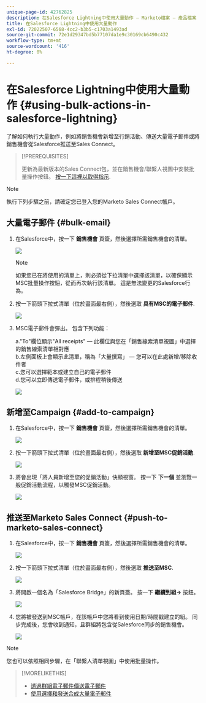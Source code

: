 ```yaml
---
unique-page-id: 42762825
description: 在Salesforce Lightning中使用大量動作 — Marketo檔案 — 產品檔案
title: 在Salesforce Lightning中使用大量動作
exl-id: 72022507-6568-4cc2-b3b5-c1703a1493ad
source-git-commit: 72e1d29347bd5b77107da1e9c30169cb6490c432
workflow-type: tm+mt
source-wordcount: '416'
ht-degree: 0%

---
```


# 在Salesforce Lightning中使用大量動作 {#using-bulk-actions-in-salesforce-lightning}

了解如何執行大量動作，例如將銷售機會新增至行銷活動、傳送大量電子郵件或將銷售機會從Salesforce推送至Sales Connect。

>[!PREREQUISITES]
>
>更新為最新版本的Sales Connect包，並在銷售機會/聯繫人視圖中安裝批量操作按鈕。 [按一下這裡以取得指示](https://s3.amazonaws.com/tout-user-store/salesforce/assets/SF+Guide+for+Lightning.pdf).

>[!NOTE]
>
>執行下列步驟之前，請確定您已登入您的Marketo Sales Connect帳戶。

## 大量電子郵件 {#bulk-email}

1. 在Salesforce中，按一下 **銷售機會** 頁簽，然後選擇所需銷售機會的清單。

   ![](assets/one-6.png)

   >[!NOTE]
   >
   >如果您已在將使用的清單上，則必須從下拉清單中選擇該清單，以確保顯示MSC批量操作按鈕，從而再次執行該清單。 這是無法變更的Salesforce行為。

1. 按一下箭頭下拉式清單（位於畫面最右側），然後選取 **具有MSC的電子郵件**.

   ![](assets/two-6.png)

1. MSC電子郵件會彈出。 包含下列功能：

   a.&quot;To&quot;欄位顯示&quot;All receipts&quot; — 此欄位與您在「銷售線索清單視圖」中選擇的銷售線索清單相對應\
   b.左側面板上會顯示此清單，稱為「大量撰寫」 — 您可以在此處新增/移除收件者\
   c.您可以選擇範本或建立自己的電子郵件\
   d.您可以立即傳送電子郵件，或排程稍後傳送

   ![](assets/three-5.png)

## 新增至Campaign {#add-to-campaign}

1. 在Salesforce中，按一下 **銷售機會** 頁簽，然後選擇所需銷售機會的清單。

   ![](assets/four-4.png)

1. 按一下箭頭下拉式清單（位於畫面最右側），然後選取 **新增至MSC促銷活動**.

   ![](assets/five-4.png)

1. 將會出現「將人員新增至您的促銷活動」快顯視窗。 按一下 **下一個** 並瀏覽一般促銷活動流程，以觸發MSC促銷活動。

   ![](assets/six-1.png)

## 推送至Marketo Sales Connect {#push-to-marketo-sales-connect}

1. 在Salesforce中，按一下 **銷售機會** 頁簽，然後選擇所需銷售機會的清單。

   ![](assets/seven-2.png)

1. 按一下箭頭下拉式清單（位於畫面最右側），然後選取 **推送至MSC**.

   ![](assets/eight-2.png)

1. 將開啟一個名為「Salesforce Bridge」的新頁簽。 按一下 **繼續到組→** 按鈕。

   ![](assets/nine-2.png)

1. 您將被發送到MSC帳戶，在該帳戶中您將看到使用日期/時間戳建立的組。 同步完成後，您會收到通知，且群組將包含從Salesforce同步的銷售機會。

   ![](assets/ten-1.png)

>[!NOTE]
>
>您也可以依照相同步驟，在「聯繫人清單視圖」中使用批量操作。

>[!MORELIKETHIS]
>
>* [透過群組電子郵件傳送電子郵件](/help/marketo/product-docs/marketo-sales-connect/email/using-the-compose-window/sending-emails-via-group-email.md)
>* [使用選擇和發送合成大量電子郵件](/help/marketo/product-docs/marketo-sales-connect/email/using-the-compose-window/composing-bulk-emails-with-select-and-send.md#sending-emails)

